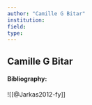 ```yaml
---
author: "Camille G Bitar"
institution:
field:
type:
---
```


## Camille G Bitar
#### Bibliography:

![[@Jarkas2012-fy]]